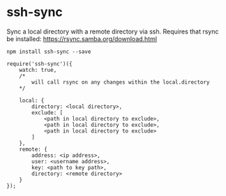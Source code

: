 

# ssh-sync
Sync a local directory with a remote directory via ssh.
Requires that rsync be installed: https://rsync.samba.org/download.html

```
npm install ssh-sync --save
```

```
require('ssh-sync')({
    watch: true,
    /*
        will call rsync on any changes within the local.directory
    */

    local: {
        directory: <local directory>,
        exclude: [
            <path in local directory to exclude>,
            <path in local directory to exclude>,
            <path in local directory to exclude>
        ]
    },
    remote: {
        address: <ip address>,
        user: <username address>,
        key: <path to key path>,
        directory: <remote directory>
    }
});
```
